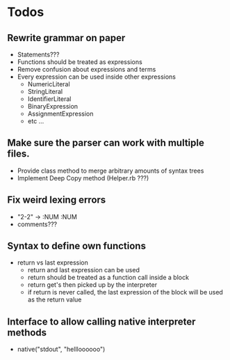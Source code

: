 # Todos
## Rewrite grammar on paper
  - Statements???
  - Functions should be treated as expressions
  - Remove confusion about expressions and terms
  - Every expression can be used inside other expressions
    - NumericLiteral
    - StringLiteral
    - IdentifierLiteral
    - BinaryExpression
    - AssignmentExpression
    - etc ...

## Make sure the parser can work with multiple files.
  - Provide class method to merge arbitrary amounts of syntax trees
  - Implement Deep Copy method (Helper.rb ???)

## Fix weird lexing errors
  - "2-2" -> :NUM :NUM
  - comments???

## Syntax to define own functions
  - return vs last expression
    - return and last expression can be used
    - return should be treated as a function call inside a block
    - return get's then picked up by the interpreter
    - if return is never called, the last expression
        of the block will be used as the return value

## Interface to allow calling native interpreter methods
  - native("stdout", "hellloooooo")
